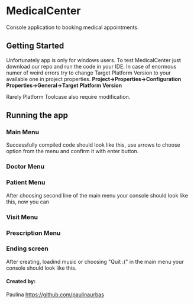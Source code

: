 # MedicalCenter
Console application to booking medical appointments.
## Getting Started 
Unfortunately app is only for windows users.
To test MedicalCenter just download our repo and run the code in your IDE. In case of enormous numer of weird errors try to change Target Platform Version to your available one in project properties.
**Project->Properties->Configuration Properties->General->Target Platform Version**

Rarely Platform Toolcase also require modification.  
## Running the app
### Main Menu
Successfully compiled code should look like this, use arrows to choose option from the menu and confirm it with enter button. 


### Doctor Menu


 

### Patient Menu
After choosing second line of the main menu your console should look like this, now you can 

### Visit Menu

### Prescription Menu

### Ending screen
After creating, loadind music or choosing "Quit :(" in the main menu your console should look like this.


#### Created by:
Paulina https://github.com/paulinaurbas
